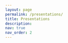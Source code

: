 ```yaml
---
layout: page
permalink: /presentations/
title: Presentations
description:
nav: true
nav_order: 2
---
```


 <script src="https://bibbase.org/show?bib=https%3A%2F%2Fapi.zotero.org%2Fusers%2F386737%2Fcollections%2F992P57VX%2Fitems%3Fkey%3DTHpZQBGPI9JXMyHBKUSHsMyh%26format%3Dbibtex%26limit%3D100&jsonp=1&theme=divider&nocache=1&authorFirst=1"></script>
